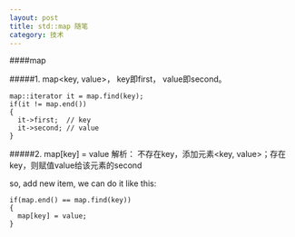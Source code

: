```yaml
---
layout: post
title: std::map 随笔
category: 技术
---
```


####map

#####1. map<key, value>， key即first， value即second。

    map::iterator it = map.find(key);
    if(it != map.end())
    {
      it->first;  // key
      it->second; // value
    }

#####2. map[key] = value 解析： 不存在key，添加元素<key, value>；存在key，则赋值value给该元素的second

so, add new item, we can do it like this:

    if(map.end() == map.find(key))
    {
      map[key] = value;
    }

